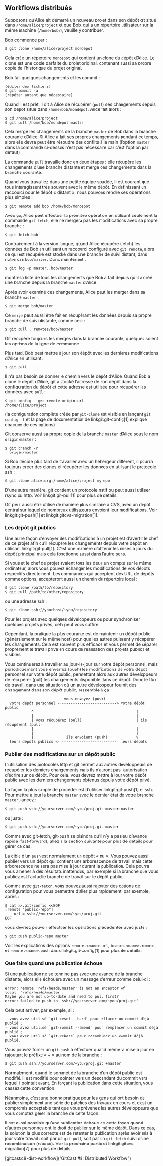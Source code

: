 ## Workflows distribués ##

Supposons qu’Alice ait démarré un nouveau projet dans son dépôt git
situé dans `/home/alice/project` et que Bob, qui a un répertoire
utilisateur sur la même machine (`/home/bob/`), veuille y
contribuer.

Bob commence par :

    $ git clone /home/alice/project mondepot

Cela crée un répertoire `mondepot` qui contient un clone du dépôt
d’Alice. Le clone est une copie parfaite du projet original,
contenant aussi sa propre copie de l’historique du projet original.

Bob fait quelques changements et les commit :

    (éditer des fichiers)
    $ git commit -a
    (répéter autant que nécessaire)

Quand il est prêt, il dit à Alice de récupérer (`pull`) ses changements
depuis son dépôt situé dans `/home/bob/mondepot`. Alice fait alors :

    $ cd /home/alice/project
    $ git pull /home/bob/mondepot master

Cela merge les changements de la branche `master` de Bob dans la branche
courante d’Alice. Si Alice a fait ses propres changements pendant ce temps,
alors elle devra peut être résoudre des conflits à la main (l’option
`master` dans la commande ci-dessus n’est pas nécessaire car c’est
l’option par défaut).

La commande `pull` travaille donc en deux étapes : elle récupère les changements
d’une branche distante et merge ces changements dans la branche courante.

Quand vous travaillez dans une petite équipe soudée, il est courant
que tous interagissent très souvent avec le même dépôt. En définissant un
raccourci pour le dépôt « distant », nous pouvons rendre ces opérations plus
simples :

    $ git remote add bob /home/bob/mondepot

Avec ça, Alice peut effectuer la première opération en
utilisant seulement la commande `git fetch`, elle ne mergera pas les modifications
avec sa propre branche :

    $ git fetch bob

Contrairement à la version longue, quand Alice récupère (fetch) les
données de Bob en utilisant un raccourci configuré avec `git remote`,
alors ce qui est récupéré est stocké dans une branche de suivi distant,
dans notre cas `bob/master`. Donc maintenant :

    $ git log -p master..bob/master

montre la liste de tous les changements que Bob a fait depuis qu’il a créé
une branche depuis la branche `master` d’Alice.

Après avoir examiné ces changements, Alice peut les merger dans sa branche
`master` :

    $ git merge bob/master

Ce `merge` peut aussi être fait en récupérant les données depuis
sa propre branche de suivi distante, comme ceci :

    $ git pull . remotes/bob/master

Git récupère toujours les merges dans la branche courante,
quelques soient les options de la ligne de commande.

Plus tard, Bob peut mettre à jour son dépôt avec les dernières
modifications d’Alice en utilisant :

    $ git pull

Il n’a pas besoin de donner le chemin vers le dépôt d’Alice. Quand Bob a cloné
le dépôt d’Alice, git a stocké l’adresse de son dépôt dans la configuration
du dépôt et cette adresse est utilisée pour récupérer les données avec `pull` :

    $ git config --get remote.origin.url
    /home/alice/project

(la configuration complète créée par `git-clone` est visible en lançant
`git config -l` et la page de documentation de linkgit:git-config[1]
explique chacune de ces options)

Git conserve aussi sa propre copie de la branche `master` d’Alice
sous le nom `origin/master` :

    $ git branch -r
      origin/master

Si Bob décide plus tard de travailler avec un hébergeur différent,
il pourra toujours créer des clones et récupérer les données en utilisant
le protocole ssh :

    $ git clone alice.org:/home/alice/project myrepo

D’une autre manière, git contient un protocole natif ou peut aussi utiliser
rsync ou http. Voir linkgit:git-pull[1] pour plus de détails.

Git peut aussi être utilisé de manière plus similaire à CVS, avec un dépôt
central sur lequel de nombreux utilisateurs envoient leur modifications.
Voir linkgit:git-push[1] et linkgit:gitcvs-migration[1].

### Les dépôt git publics ###

Une autre façon d’envoyer des modifications à un projet est d’avertir
le chef de ce projet afin qu’il récupère les changements depuis votre
dépôt en utilisant linkgit:git-pull[1]. C’est une manière d’obtenir les
mises à jours du dépôt principal mais cela fonctionne aussi dans
l’autre sens.

Si vous et le chef de projet avaient tous les deux un compte sur le même
ordinateur, alors vous pouvez échanger les modifications de vos dépôts
respectifs directement. Les commandes qui acceptent des URL de dépôts
comme options, accepteront aussi un chemin de répertoire local :

    $ git clone /path/to/repository
    $ git pull /path/to/other/repository

ou une adresse ssh :

    $ git clone ssh://yourhost/~you/repository

Pour les projets avec quelques développeurs ou pour synchroniser quelques
projets privés, cela peut vous suffire.

Cependant, la pratique la plus courante est de maintenir un dépôt public
(généralement sur le même host) pour que les autres puissent y récupérer les
changements. Cela est souvent plus efficace et vous permet de séparer
proprement le travail privé en cours de réalisation des projets publics
et visibles.

Vous continuerez à travailler au jour-le-jour sur votre dépôt personnel,
mais périodiquement vous enverrez (push) les modifications de votre
dépôt personnel sur votre dépôt public, permettant alors aux autres
développeurs de récupérer (pull) les changements disponible dans ce dépôt.
Donc le flux de travail, dans une situation où un autre développeur 
fournit des changement dans son dépôt public, ressemble à ça :

                               vous envoyez (push)
      votre dépôt personnel ---------------------------> votre dépôt public
                ^                                               |
                |                                               |
                | vous récupérez (pull)                         | ils récupèrent (pull)
                |                                               |
                |                                               |
                |               ils envoient (push)             V
      leurs dépôts publics <---------------------------  leurs dépôts
      


### Publier des modifications sur un dépôt public ###

L’utilisation des protocoles http et git permet aux autres développeurs
de récupérer les derniers changements mais ils n’auront pas l’autorisation
d’écrire sur ce dépôt. Pour cela, vous devrez mettre à jour votre dépôt
public avec les derniers changements obtenus depuis votre dépôt privé.

La façon la plus simple de procéder est d’utiliser linkgit:git-push[1] et ssh.
Pour mettre à jour la branche `master` avec le dernier état de votre branche
`master`, lancez :

    $ git push ssh://yourserver.com/~you/proj.git master:master

ou juste :

    $ git push ssh://yourserver.com/~you/proj.git master

Comme avec git-fetch, git-push se plaindra qu’il n’y a pas eu d’avance rapide
(fast-forward), allez à la section suivante pour plus de détails pour gérer
ce cas.

La cible d’un `push` est normalement un dépôt « nu ». Vous pouvez aussi publier
vers un dépôt qui contient une arborescence de travail mais cette arborescence
ne sera pas mise à jour durant la publication. Cela pourra vous amener à des
résultats inattendus, par exemple si la branche que vous publiez est l’actuelle
branche de travail sur le dépôt public.

Comme avec `git-fetch`, vous pouvez aussi rajouter des options de configuration
pour vous permettre d’aller plus rapidement, par exemple, après :

    $ cat >>.git/config <<EOF
    [remote "public-repo"]
    	url = ssh://yourserver.com/~you/proj.git
    EOF

vous devriez pouvoir effectuer les opérations précédentes avec juste :

    $ git push public-repo master

Voir les explications des options `remote.<name>.url`, `branch.<name>.remote`,
et `remote.<name>.push` dans linkgit:git-config[1] pour plus de détails.

### Que faire quand une publication échoue ###

Si une publication ne se termine pas avec une avance de la branche distante,
alors elle échouera avec un message d’erreur comme celui-ci :

    error: remote 'refs/heads/master' is not an ancestor of
    local  'refs/heads/master'.
    Maybe you are not up-to-date and need to pull first?
    error: failed to push to 'ssh://yourserver.com/~you/proj.git'

Cela peut arriver, par exemple, si :

	- vous avez utilisé `git-reset --hard` pour effacer un commit déjà publié ;
	- vous avez utilisé `git-commit --amend` pour remplacer un commit déjà publié ;
	- vous avez utilisé `git-rebase` pour recombiner un commit déjà publié.

Vous pouvez forcer un `git-push` à effectuer quand même la mise à jour
en rajoutant le préfixe « + » au nom de la branche :

    $ git push ssh://yourserver.com/~you/proj.git +master

Normalement, quand le sommet de la branche d’un dépôt public est modifié,
il est modifié pour pointer vers un descendant du commit vers lequel il
pointait avant. En forçant la publication dans cette situation, vous
cassez cette convention.

Néanmoins, c’est une bonne pratique pour les gens qui ont besoin de publier
simplement une série de patches des travaux en cours et c’est un
compromis acceptable tant que vous prévenez les autres développeurs que
vous comptez gérer la branche de cette façon.

Il est aussi possible qu’une publication échoue de cette façon quand
d’autres personnes ont le droit de publier sur le même dépôt. Dans ce cas,
la solution la plus correcte est de retenter la publication après avoir mis
à jour votre travail : soit par un `git-pull`, soit par un `git-fetch` suivi
d’une recombinaison (rebase). Voir la prochaine partie et
linkgit:gitcvs-migration[7] pour plus de détails.

[gitcast:c8-dist-workflow]("GitCast #8: Distributed Workflow")
